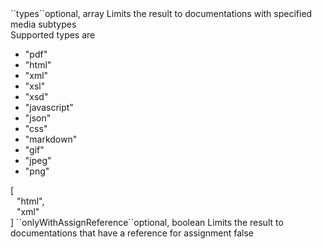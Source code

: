 <tr><td>``types``</td><td>optional, array</td>
<td>Limits the result to documentations with specified media subtypes<br/>
Supported types are
<ul>
	<li>"pdf"</li>
	<li>"html"</li>
	<li>"xml"</li>
	<li>"xsl"</li>
	<li>"xsd"</li>
	<li>"javascript"</li>
	<li>"json"</li>
	<li>"css"</li>
	<li>"markdown"</li>
	<li>"gif"</li>
	<li>"jpeg"</li>
	<li>"png"</li>
</ul>
	</td>
<td> [
  <div style="padding-left:10px;">"html",</div>
  <div style="padding-left:10px;">"xml"</div>
   ]</td>
<td></td></tr>
<tr><td>``onlyWithAssignReference``</td><td>optional, boolean</td>
<td>Limits the result to documentations that have a reference for assignment</td>
<td></td><td>false</td></tr>
